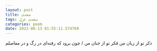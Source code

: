 ```yaml
---
layout: post
title: سعدی
tags: سعدی غزل
categories: poem
date: 2022-06-13 01:55:11.574769
---
```


ذکر تو از زبان من فکر تو از جنان من / چون برود که رفته‌ای در رگ و در مفاصلم